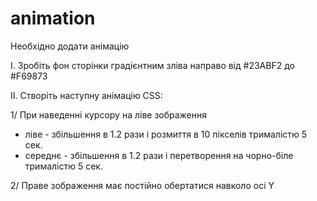 # animation
Необхідно додати анімацію

I. Зробіть фон сторінки градієнтним зліва направо від #23ABF2 до #F69873

II. Створіть наступну анімацію CSS:

1/ При наведенні курсору на ліве зображення 
  - ліве - збільшення в 1.2 рази і розмиття в 10 пікселів трималістю 5 сек.
  - середнє - збільшення в 1.2 рази і перетворення на чорно-біле трималістю 5 сек.

2/ Праве зображення має постійно обертатися навколо осі Y 

